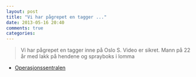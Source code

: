 ```yaml
---
layout: post
title: "Vi har pågrepet en tagger ..."
date: 2013-05-16 20:40
comments: true
categories: 
---
```

> Vi har pågrepet en tagger inne på Oslo S. Video er sikret. Mann på 22 år med lakk på hendene og sprayboks i lomma
- [Operasjonssentralen](http://twitter.com/oslopolitiops/statuses/335238295569190912)
